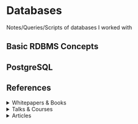 # Databases
Notes/Queries/Scripts of databases I worked with

## Basic RDBMS Concepts

## PostgreSQL

## References

<details>
<summary>Whitepapers & Books</summary>

- [SQL Indexing and Tuning](https://use-the-index-luke.com/) by Markus Winand
- [SQL Antipatterns Avoiding the Pitfalls of Database Programming](https://pragprog.com/titles/bksqla/sql-antipatterns/) by Bill Karwin

</details>

<details>
<summary>Talks & Courses</summary>

</details>

<details>
<summary>Articles</summary>

</details>

